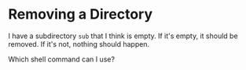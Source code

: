 # Removing a Directory

I have a subdirectory `sub` that I think is empty.
If it's empty, it should be removed.
If it's not, nothing should happen.

Which shell command can I use?
